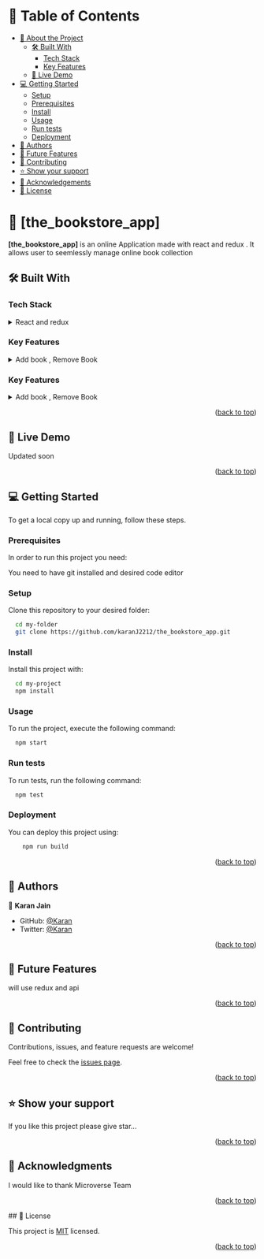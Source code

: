 # 📗 Table of Contents

- [📖 About the Project](#about-project)
    - [🛠 Built With](#built-with)
        - [Tech Stack](#tech-stack)
        - [Key Features](#key-features)
    - [🚀 Live Demo](#live-demo)
- [💻 Getting Started](#getting-started)
    - [Setup](#setup)
    - [Prerequisites](#prerequisites)
    - [Install](#install)
    - [Usage](#usage)
    - [Run tests](#run-tests)
    - [Deployment](#triangular_flag_on_post-deployment)
- [👥 Authors](#authors)
- [🔭 Future Features](#future-features)
- [🤝 Contributing](#contributing)
- [⭐️ Show your support](#support)
- [🙏 Acknowledgements](#acknowledgements)
- [📝 License](#license)


# 📖 [the_bookstore_app] <a name="about-project"></a>


**[the_bookstore_app]** is an online  Application made with react and redux . It allows user to seemlessly manage online book collection

## 🛠 Built With <a name="built-with"></a>

### Tech Stack <a name="tech-stack"></a>

<details>
  <summary>React and redux</summary>
  <ul>
    <li><a href="https://reactjs.org/">React.js</a></li>
  </ul>
</details>

### Key Features <a name="key-features"></a>

<details>
  <summary>Add book , Remove Book</summary>
  <ul>
    <li><a href="https://reactjs.org/">React.js</a></li>
  </ul>
</details>

### Key Features <a name="key-features"></a>

<details>
  <summary>Add book , Remove Book</summary>
  <ul>
    <li><a href="https://reactjs.org/">React.js</a></li>
  </ul>
</details>



<p align="right">(<a href="#readme-top">back to top</a>)</p>

## 🚀 Live Demo <a name="live-demo"></a>
Updated soon



<p align="right">(<a href="#readme-top">back to top</a>)</p>


## 💻 Getting Started <a name="getting-started"></a>


To get a local copy up and running, follow these steps.

### Prerequisites

In order to run this project you need:

You need to have git installed and desired code editor

### Setup

Clone this repository to your desired folder:


```sh
  cd my-folder
  git clone https://github.com/karanJ2212/the_bookstore_app.git
```

### Install

Install this project with:


```sh
  cd my-project
  npm install
```
### Usage

To run the project, execute the following command:


```sh
  npm start
```

### Run tests

To run tests, run the following command:


```sh
  npm test
```

### Deployment

You can deploy this project using:


```sh
    npm run build
```

<p align="right">(<a href="#readme-top">back to top</a>)</p>

## 👥 Authors <a name="authors"></a>

👤 **Karan Jain**

- GitHub: [@Karan](https://github.com/karanj2212)
- Twitter: [@Karan](https://twitter.com/karanjain2212)




<p align="right">(<a href="#readme-top">back to top</a>)</p>


## 🔭 Future Features <a name="future-features"></a>



will use redux and api

<p align="right">(<a href="#readme-top">back to top</a>)</p>


## 🤝 Contributing <a name="contributing"></a>

Contributions, issues, and feature requests are welcome!

Feel free to check the [issues page](https://github.com/karanJ2212/the_bookstore_app/issues).

<p align="right">(<a href="#readme-top">back to top</a>)</p>


## ⭐️ Show your support <a name="support"></a>





If you like this project please give star...


<p align="right">(<a href="#readme-top">back to top</a>)</p>

## 🙏 Acknowledgments <a name="acknowledgements"></a>



I would like to thank Microverse Team

<p align="right">(<a href="#readme-top">back to top</a>)</p>
## 📝 License <a name="license"></a>


This project is [MIT](https://github.com/karanJ2212/the_bookstore_app/blob/dev/License.md) licensed.


<p align="right">(<a href="#readme-top">back to top</a>)</p>

